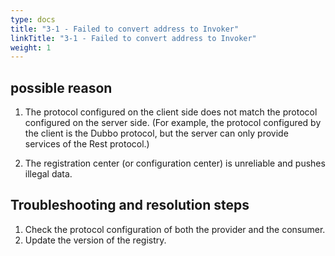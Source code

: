 ```yaml
---
type: docs
title: "3-1 - Failed to convert address to Invoker"
linkTitle: "3-1 - Failed to convert address to Invoker"
weight: 1
---
```


## possible reason

1. The protocol configured on the client side does not match the protocol configured on the server side. (For example, the protocol configured by the client is the Dubbo protocol, but the server can only provide services of the Rest protocol.)


2. The registration center (or configuration center) is unreliable and pushes illegal data.



## Troubleshooting and resolution steps

1. Check the protocol configuration of both the provider and the consumer.
2. Update the version of the registry.

<p style="margin-top: 3rem;"> </p>